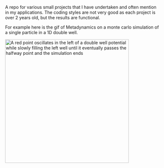 A repo for various small projects that I have undertaken and often mention in my applications. The coding styles are not very good as each project is over 2 years old, but the results are functional.

For example here is the gif of Metadynamics on a monte carlo simulation of a single particle in a 1D double well.

 <img src="https://github.com/JPMarquardt/Simulations-Interpolations-WIP-/blob/main/1D%20Lattice%20Model/testAnimated.gif" alt="A red point oscillates in the left of a double well potential while slowly filling the left well until it eventually passes the halfway point and the simulation ends" width="400" height="400">

